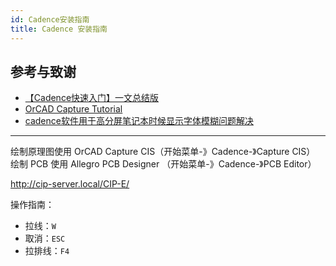 ```yaml
---
id: Cadence安装指南
title: Cadence 安装指南
---
```


## 参考与致谢 

- [【Cadence快速入门】一文总结版](https://blog.csdn.net/ReCclay/article/details/101225359)
- [OrCAD Capture Tutorial](https://resources.orcad.com/orcad-capture-tutorials)
- [cadence软件用于高分屏笔记本时候显示字体模糊问题解决](https://blog.csdn.net/qq_34338527/article/details/108846792)

---

绘制原理图使用 OrCAD Capture CIS（开始菜单-》Cadence-》Capture CIS）  
绘制 PCB 使用 Allegro PCB Designer （开始菜单-》Cadence-》PCB Editor）

http://cip-server.local/CIP-E/

操作指南：

- 拉线：`W`
- 取消：`ESC`
- 拉排线：`F4`
